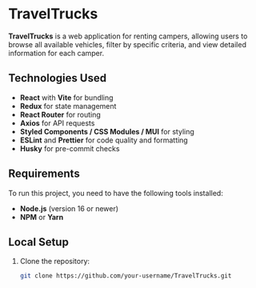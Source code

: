 # TravelTrucks

**TravelTrucks** is a web application for renting campers, allowing users to browse all available vehicles, filter by specific criteria, and view detailed information for each camper.

## Technologies Used

- **React** with **Vite** for bundling
- **Redux** for state management
- **React Router** for routing
- **Axios** for API requests
- **Styled Components / CSS Modules / MUI** for styling
- **ESLint** and **Prettier** for code quality and formatting
- **Husky** for pre-commit checks

## Requirements

To run this project, you need to have the following tools installed:

- **Node.js** (version 16 or newer)
- **NPM** or **Yarn**

## Local Setup

1. Clone the repository:
   ```bash
   git clone https://github.com/your-username/TravelTrucks.git

